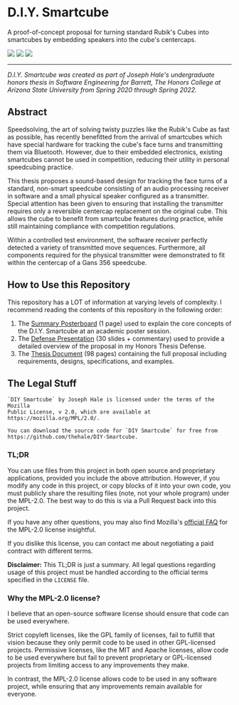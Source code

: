 # D.I.Y. Smartcube

A proof-of-concept proposal for turning standard Rubik's Cubes into
smartcubes by embedding speakers into the cube's centercaps.

<!-- BADGES -->
[![](https://badgen.net/github/license/thehale/DIY-Smartcube)](https://github.com/thehale/DIY-Smartcube/blob/master/LICENSE)
[![](https://badgen.net/badge/icon/Sponsor/pink?icon=github&label)](https://github.com/sponsors/thehale)
[![](https://img.shields.io/badge/LinkedIn-thehale-0A66C2?logo=linkedin)](https://linkedin.com/in/thehale)

---

*D.I.Y. Smartcube was created as part of Joseph Hale's undergraduate
honors thesis in Software Engineering for Barrett, The Honors College
at Arizona State University from Spring 2020 through Spring 2022.*

## Abstract

Speedsolving, the art of solving twisty puzzles like the Rubik's Cube
as fast as possible, has recently benefitted from the arrival of
smartcubes which have special hardware for tracking the cube's face
turns and transmitting them via Bluetooth. However, due to their
embedded electronics, existing smartcubes cannot be used in
competition, reducing their utility in personal speedcubing practice.

This thesis proposes a sound-based design for tracking the face turns
of a standard, non-smart speedcube consisting of an audio processing
receiver in software and a small physical speaker configured as a
transmitter. Special attention has been given to ensuring that
installing the transmitter requires only a reversible centercap
replacement on the original cube. This allows the cube to benefit from
smartcube features during practice, while still maintaining compliance
with competition regulations.

Within a controlled test environment, the software receiver perfectly
detected a variety of transmitted move sequences. Furthermore, all
components required for the physical transmitter were demonstrated to
fit within the centercap of a Gans 356 speedcube.

## How to Use this Repository

This repository has a LOT of information at varying levels of complexity. I recommend reading the contents of this repository in the following order:

1. The [Summary Posterboard](./posterboard/posterboard.pdf) (1 page) used to explain the core concepts of the D.I.Y. Smartcube at an academic poster session.
2. The [Defense Presentation](./presentation/defense_presentation.pdf) (30 slides + commentary) used to provide a detailed overview of the proposal in my Honors Thesis Defense.
3. The [Thesis Document](./thesis/DIY-Smartcube_Hale_Spring_2022.pdf) (98 pages) containing the full proposal including requirements, designs, specifications, and examples.

## The Legal Stuff

```
`DIY Smartcube` by Joseph Hale is licensed under the terms of the Mozilla
Public License, v 2.0, which are available at https://mozilla.org/MPL/2.0/.

You can download the source code for `DIY Smartcube` for free from
https://github.com/thehale/DIY-Smartcube.
```

### TL;DR

You can use files from this project in both open source and proprietary
applications, provided you include the above attribution. However, if
you modify any code in this project, or copy blocks of it into your own
code, you must publicly share the resulting files (note, not your whole
program) under the MPL-2.0. The best way to do this is via a Pull
Request back into this project.

If you have any other questions, you may also find Mozilla's [official
FAQ](https://www.mozilla.org/en-US/MPL/2.0/FAQ/) for the MPL-2.0
license insightful.

If you dislike this license, you can contact me about negotiating a
paid contract with different terms.

**Disclaimer:** This TL;DR is just a summary. All legal questions
regarding usage of this project must be handled according to the
official terms specified in the `LICENSE` file.

### Why the MPL-2.0 license?

I believe that an open-source software license should ensure that code
can be used everywhere.

Strict copyleft licenses, like the GPL family of licenses, fail to
fulfill that vision because they only permit code to be used in other
GPL-licensed projects. Permissive licenses, like the MIT and Apache
licenses, allow code to be used everywhere but fail to prevent
proprietary or GPL-licensed projects from limiting access to any
improvements they make.

In contrast, the MPL-2.0 license allows code to be used in any software
project, while ensuring that any improvements remain available for
everyone.
